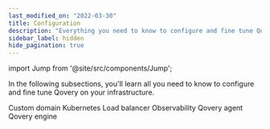 ```yaml
---
last_modified_on: "2022-03-30"
title: Configuration
description: "Everything you need to know to configure and fine tune Qovery on your infrastructure"
sidebar_label: hidden
hide_pagination: true
---
```


import Jump from '@site/src/components/Jump';

In the following subsections, you'll learn all you need to know to configure and fine tune Qovery on your infrastructure.

<Jump to="/docs/devops/infrastructure-config/custom-domain/">Custom domain</Jump>
<Jump to="/docs/devops/infrastructure-config/kubernetes/">Kubernetes</Jump>
<Jump to="/docs/devops/infrastructure-config/load-balancer/">Load balancer</Jump>
<Jump to="/docs/devops/infrastructure-config/observability/">Observability</Jump>
<Jump to="/docs/devops/infrastructure-config/qovery-agent/">Qovery agent</Jump>
<Jump to="/docs/devops/infrastructure-config/qovery-engine/">Qovery engine</Jump>



